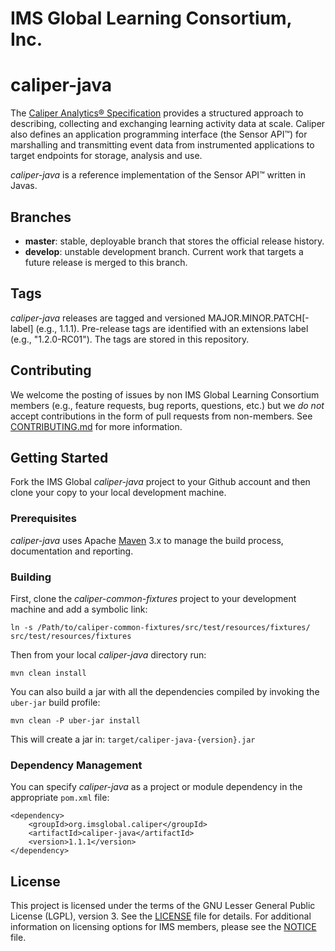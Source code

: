# IMS Global Learning Consortium, Inc.

# caliper-java
The [Caliper Analytics® Specification](https://www.imsglobal.org/caliper/v1p1/caliper-spec-v1p1) 
provides a structured approach to describing, collecting and exchanging learning activity data at 
scale. Caliper also defines an application programming interface (the Sensor API™) for marshalling 
and transmitting event data from instrumented applications to target endpoints for storage, 
analysis and use.  

*caliper-java* is a reference implementation of the Sensor API™ written in Javas.

## Branches
* __master__: stable, deployable branch that stores the official release history.  
* __develop__: unstable development branch.  Current work that targets a future release is merged 
to this branch.

## Tags
*caliper-java* releases are tagged and versioned MAJOR.MINOR.PATCH\[-label\] (e.g., 1.1.1). 
Pre-release tags are identified with an extensions label (e.g., "1.2.0-RC01").  The tags are stored 
in this repository.

## Contributing
We welcome the posting of issues by non IMS Global Learning Consortium members (e.g., feature 
requests, bug reports, questions, etc.) but we *do not* accept contributions in the form of pull 
requests from non-members. See [CONTRIBUTING.md](./CONTRIBUTING.md) for more 
information.

## Getting Started
Fork the IMS Global *caliper-java* project to your Github account and then clone your copy to your 
local development machine.  

### Prerequisites
*caliper-java* uses Apache [Maven](https://maven.apache.org/) 3.x to manage the build process, 
documentation and reporting.

### Building
First, clone the *caliper-common-fixtures* project to your development machine and add a symbolic 
link: 

```
ln -s /Path/to/caliper-common-fixtures/src/test/resources/fixtures/ src/test/resources/fixtures
``` 

Then from your local *caliper-java* directory run:

```
mvn clean install
```

You can also build a jar with all the dependencies compiled by invoking the `uber-jar` build 
profile:

```
mvn clean -P uber-jar install
```

This will create a jar in: `target/caliper-java-{version}.jar`

### Dependency Management
You can specify *caliper-java* as a project or module dependency in the appropriate `pom.xml` file:

```
<dependency>
    <groupId>org.imsglobal.caliper</groupId>
    <artifactId>caliper-java</artifactId>
    <version>1.1.1</version>
</dependency>
```  

## License
This project is licensed under the terms of the GNU Lesser General Public License (LGPL), version 3. 
See the [LICENSE](./LICENSE) file for details. For additional information on licensing options for 
IMS members, please see the [NOTICE](./NOTICE.md) file.